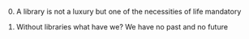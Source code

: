 0. A library is not a luxury but one of the necessities of life
mandatory

1. Without libraries what have we? We have no past and no future

